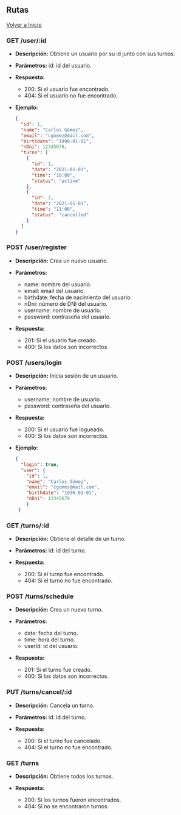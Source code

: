 <!-- titulo de rutas que se requieren -->

## Rutas

[Volver a Inicio](./Xtras/README.md)

### GET /user/:id

- **Descripción:** Obtiene un usuario por su id junto con sus turnos.
- **Parámetros:** id: id del usuario.

- **Respuesta:**
  - 200: Si el usuario fue encontrado.
  - 404: Si el usuario no fue encontrado.

- **Ejemplo:**

  ```json
  {
    "id": 1,
    "name": "Carlos Gómez",
    "email": "cgomez@mail.com",
    "birthdate": "1990-01-01",
    "nDni": 12345678,
    "turns": [
      {
        "id": 1,
        "date": "2021-01-01",
        "time": "10:00",
        "status": "active"
      },
      {
        "id": 2,
        "date": "2021-01-01",
        "time": "11:00",
        "status": "cancelled"
      }
    ]
  }
  ```

### POST /user/register

- **Descripción:** Crea un nuevo usuario.
- **Parámetros:**
  - name: nombre del usuario.
  - email: email del usuario.
  - birthdate: fecha de nacimiento del usuario.
  - nDni: número de DNI del usuario.
  - username: nombre de usuario.
  - password: contraseña del usuario.

- **Respuesta:**
  - 201: Si el usuario fue creado.
  - 400: Si los datos son incorrectos.

### POST /users/login

- **Descripción:** Inicia sesión de un usuario.
- **Parámetros:**
  - username: nombre de usuario.
  - password: contraseña del usuario.

- **Respuesta:**
  - 200: Si el usuario fue logueado.
  - 400: Si los datos son incorrectos.

- **Ejemplo:**

  ```json
  {
    "login": true,
    "user": {
      "id": 1,
      "name": "Carlos Gómez",
      "email": "cgomez@mail.com",
      "birthdate": "1990-01-01",
      "nDni": 12345678
      }
   }
   ```

### GET /turns/:id

- **Descripción:** Obtiene el detalle de un turno.

- **Parámetros:** id: id del turno.

- **Respuesta:**
  - 200: Si el turno fue encontrado.
  - 404: Si el turno no fue encontrado.

### POST /turns/schedule

- **Descripción:** Crea un nuevo turno.
- **Parámetros:**
  - date: fecha del turno.
  - time: hora del turno.
  - userId: id del usuario.

- **Respuesta:**
    - 201: Si el turno fue creado.
    - 400: Si los datos son incorrectos.

### PUT /turns/cancel/:id

- **Descripción:** Cancela un turno.
- **Parámetros:** id: id del turno.

- **Respuesta:**
  - 200: Si el turno fue cancelado.
  - 404: Si el turno no fue encontrado.

### GET /turns

- **Descripción:** Obtiene todos los turnos.

- **Respuesta:**
  - 200: Si los turnos fueron encontrados.
  - 404: Si no se encontraron turnos.

